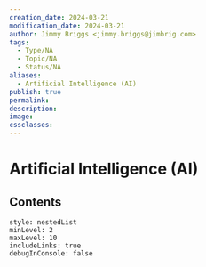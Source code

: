 ```yaml
---
creation_date: 2024-03-21
modification_date: 2024-03-21
author: Jimmy Briggs <jimmy.briggs@jimbrig.com>
tags:
  - Type/NA
  - Topic/NA
  - Status/NA
aliases:
  - Artificial Intelligence (AI)
publish: true
permalink:
description:
image:
cssclasses:
---
```



# Artificial Intelligence (AI)

## Contents

```table-of-contents
style: nestedList
minLevel: 2
maxLevel: 10
includeLinks: true
debugInConsole: false
```
